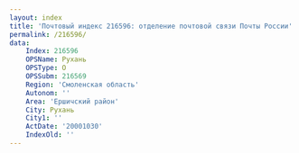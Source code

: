 ```yaml
---
layout: index
title: 'Почтовый индекс 216596: отделение почтовой связи Почты России'
permalink: /216596/
data:
    Index: 216596
    OPSName: Рухань
    OPSType: О
    OPSSubm: 216569
    Region: 'Смоленская область'
    Autonom: ''
    Area: 'Ершичский район'
    City: Рухань
    City1: ''
    ActDate: '20001030'
    IndexOld: ''
---
```

